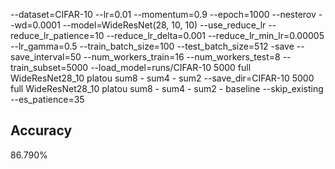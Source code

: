 --dataset=CIFAR-10 --lr=0.01 --momentum=0.9 --epoch=1000 --nesterov --wd=0.0001 --model=WideResNet(28, 10, 10) --use_reduce_lr --reduce_lr_patience=10 --reduce_lr_delta=0.001 --reduce_lr_min_lr=0.00005 --lr_gamma=0.5 --train_batch_size=100 --test_batch_size=512 -save --save_interval=50 --num_workers_train=16 --num_workers_test=8 --train_subset=5000 --load_model=runs/CIFAR-10 5000 full WideResNet28_10 platou sum8 - sum4 - sum2 --save_dir=CIFAR-10 5000 full WideResNet28_10 platou sum8 - sum4 - sum2 - baseline --skip_existing --es_patience=35
## Accuracy
 86.790%